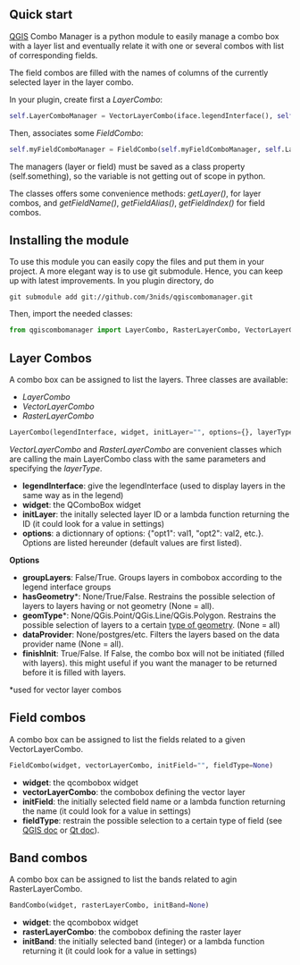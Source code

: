 ## Quick start

[QGIS](http://www.qgis.org) Combo Manager is a python module to easily manage a combo box with
a layer list and eventually relate it with one or several combos with
list of corresponding fields.

The field combos are filled with the names of columns of the currently
selected layer in the layer combo.

In your plugin, create first a _LayerCombo_:

```python
self.LayerComboManager = VectorLayerCombo(iface.legendInterface(), self.layerComboWidget)
```


Then, associates some _FieldCombo_:

```python
self.myFieldComboManager = FieldCombo(self.myFieldComboManager, self.LayerComboManager)
```


The managers (layer or field) must be saved as a class property (self.something), so the variable is not
getting out of scope in python.

The classes offers some convenience methods: _getLayer()_, for layer combos, and _getFieldName()_, _getFieldAlias()_, _getFieldIndex()_ for field combos.

## Installing the module

To use this module you can easily copy the files and put them in your project.
A more elegant way is to use git submodule. Hence, you can keep up with latest improvements. In you plugin directory, do

```
git submodule add git://github.com/3nids/qgiscombomanager.git
```

Then, import the needed classes:

```python
from qgiscombomanager import LayerCombo, RasterLayerCombo, VectorLayerCombo, FieldCombo
```

## Layer Combos

A combo box can be assigned to list the layers. Three classes are available:
* _LayerCombo_
* _VectorLayerCombo_
* _RasterLayerCombo_

```python
LayerCombo(legendInterface, widget, initLayer="", options={}, layerType=None)
```

_VectorLayerCombo_ and _RasterLayerCombo_ are convenient classes which are calling the main LayerCombo class with the same parameters and specifying the _layerType_.

* **legendInterface**: give the legendInterface (used to display layers in the same way as in the legend)
* **widget**: the QComboBox widget
* **initLayer**: the initally selected layer ID or a lambda function returning the ID (it could look for a value in settings)
* **options**: a dictionnary of options: {"opt1": val1, "opt2": val2, etc.}. Options are listed hereunder (default values are first listed).

**Options**
* **groupLayers**: False/True. Groups layers in combobox according to the legend interface groups
* **hasGeometry***: None/True/False. Restrains the possible selection of layers to layers having or not geometry (None = all).
* **geomType***: None/QGis.Point/QGis.Line/QGis.Polygon. Restrains the possible selection of layers to a certain [type of geometry](http://qgis.org/api/classQGis.html#a09947eb19394302eeeed44d3e81dd74b). (None = all)
* **dataProvider**: None/postgres/etc. Filters the layers based on the data provider name (None = all).
* **finishInit**: True/False. If False, the combo box will not be initiated (filled with layers). this might useful if you want the manager to be returned before it is filled with layers.

*used for vector layer combos


## Field combos

A combo box can be assigned to list the fields related to a given VectorLayerCombo.

```python
FieldCombo(widget, vectorLayerCombo, initField="", fieldType=None)
```

* **widget**: the qcombobox widget
* **vectorLayerCombo**: the combobox defining the vector layer
* **initField**: the initially selected field name or a lambda function returning the name (it could look for a value in settings)
* **fieldType**: restrain the possible selection to a certain type of field (see [QGIS doc](http://qgis.org/api/classQgsField.html#a00409d57dc65d6155c6d08085ea6c324) or [Qt doc](http://developer.qt.nokia.com/doc/qt-4.8/qmetatype.html#Type-enum)).

## Band combos

A combo box can be assigned to list the bands related to agin RasterLayerCombo.

```python
BandCombo(widget, rasterLayerCombo, initBand=None)
```

* **widget**: the qcombobox widget
* **rasterLayerCombo**: the combobox defining the raster layer
* **initBand**: the initially selected band (integer) or a lambda function returning it (it could look for a value in settings)
